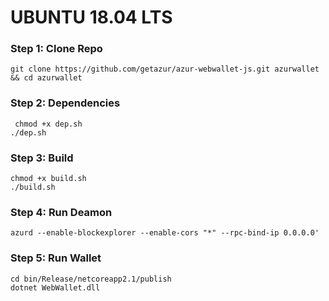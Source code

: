 # UBUNTU 18.04 LTS

### Step 1: Clone Repo

    git clone https://github.com/getazur/azur-webwallet-js.git azurwallet && cd azurwallet

### Step 2: Dependencies

     chmod +x dep.sh
    ./dep.sh
    
### Step 3:  Build

    chmod +x build.sh
    ./build.sh
    
### Step 4: Run Deamon

    azurd --enable-blockexplorer --enable-cors "*" --rpc-bind-ip 0.0.0.0'
    
### Step 5: Run Wallet
    
    cd bin/Release/netcoreapp2.1/publish
    dotnet WebWallet.dll
    
